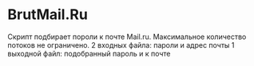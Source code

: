 # BrutMail.Ru
Скрипт подбирает пороли к почте Mail.ru. Максимальное количество потоков не ограничено. 
2 входных файла: пароли и адрес почты
1 выходной файл: подобранный пароль и к почте
